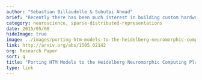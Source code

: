 ```yaml
---
author: "Sebastian Billaudelle & Subutai Ahmad"
brief: "Recently there has been much interest in building custom hardware implementations of HTM systems. This paper discusses one such scenario, and shows how to port HTM algorithms to analog hardware platforms such as the one developed by the Human Brain Project."
category: neuroscience, sparse-distributed-representations
date: 2015/05/08
hideImage: true
image: ../images/porting-htm-models-to-the-heidelberg-neuromorphic-computing-platform.png
link: http://arxiv.org/abs/1505.02142
org: Research Paper
sort: q
title: "Porting HTM Models to the Heidelberg Neuromorphic Computing Platform"
type: link
---
```

